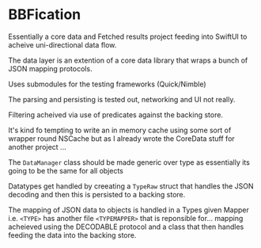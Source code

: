 #  BBFication

Essentially a core data and Fetched results project feeding into SwiftUI to acheive  uni-directional data flow.

The data layer is an extention of a core data library that wraps a bunch of JSON mapping protocols.

Uses submodules for the testing frameworks (Quick/Nimble)

The parsing and persisting is tested out, networking and UI not really.

Filtering acheived via use of predicates against the backing store.

It's kind fo tempting to write an in memory cache using some sort of wrapper round NSCache but as I already wrote the CoreData stuff for another project  <shrugs>...

The `DataManager` class should be made generic over type as essentially its going to be the same for all objects

Datatypes get handled by creeating a `TypeRaw` struct that handles the JSON decoding and then this is persisted to a backing store.

The mapping of JSON data to objects is handled in a Types given Mapper i.e. `<TYPE>` has another file `<TYPEMAPPER>` that is reponsible for... mapping acheieved using the DECODABLE protocol and a class that then handles feeding the data into the backing store.
